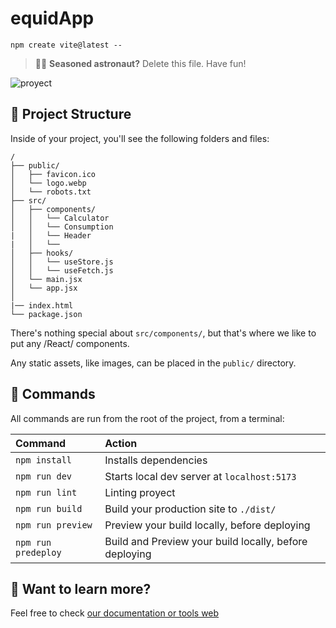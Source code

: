 # equidApp

```
npm create vite@latest --
```

> 🧑‍🚀 **Seasoned astronaut?** Delete this file. Have fun!

![proyect](https://th.bing.com/th/id/OIP.Vqxtkq6WwU6tMUtrvMrPGwAAAA?pid=ImgDet&rs=1)

## 🚀 Project Structure

Inside of your project, you'll see the following folders and files:

```
/
├── public/
│   ├── favicon.ico
│   └── logo.webp
│   └── robots.txt
├── src/
│   ├── components/
│   │   └── Calculator
│   │   └── Consumption
|   │   └── Header
|   │   └──
│   ├── hooks/
│   │   └── useStore.js
│   │   └── useFetch.js
│   └── main.jsx
│   └── app.jsx
│
|── index.html
└── package.json
```

There's nothing special about `src/components/`, but that's where we like to put any /React/ components.

Any static assets, like images, can be placed in the `public/` directory.

## 🧞 Commands

All commands are run from the root of the project, from a terminal:

| Command             | Action                                                 |
| :------------------ | :----------------------------------------------------- |
| `npm install`       | Installs dependencies                                  |
| `npm run dev`       | Starts local dev server at `localhost:5173`            |
| `npm run lint`      | Linting proyect                                        |
| `npm run build`     | Build your production site to `./dist/`                |
| `npm run preview`   | Preview your build locally, before deploying           |
| `npm run predeploy` | Build and Preview your build locally, before deploying |

## 👀 Want to learn more?

Feel free to check [our documentation or tools web](https://docstools.pages.dev)
